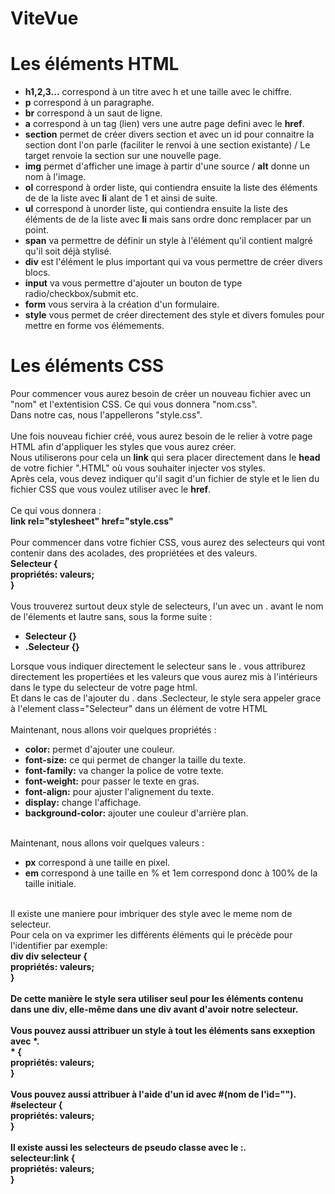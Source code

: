 # ViteVue

# Les éléments HTML

<ul>
<li><b>h1,2,3...</b> correspond à un titre avec h et une taille avec le chiffre.</li>
<li><b>p</b> correspond à un paragraphe.</li>
<li><b>br</b> correspond à un saut de ligne.</li>
<li><b>a</b> correspond à un tag (lien) vers une autre page defini avec le <b>href</b>.</li>
<li><b>section</b> permet de créer divers section et avec un id pour connaitre la section dont l'on parle (faciliter le renvoi à une section existante) / Le target renvoie la section sur une nouvelle page.</li>
<li><b>img</b> permet d'afficher une image à partir d'une source / <b>alt</b> donne un nom à l'image.</li>
<li><b>ol</b> correspond à order liste, qui contiendra ensuite la liste des éléments de de la liste avec <b>li</b> alant de 1 et ainsi de suite.</li>
<li><b>ul</b> correspond à unorder liste, qui contiendra ensuite la liste des éléments de de la liste avec <b>li</b> mais sans ordre donc remplacer par un point.</li>
<li><b>span</b> va permettre de définir un style à l'élément qu'il contient malgré qu'il soit déjà stylisé.</li>
<li><b>div</b> est l'élément le plus important qui va vous permettre de créer divers blocs.</li>
<li><b>input</b> va vous permettre d'ajouter un bouton de type radio/checkbox/submit etc.</li>
<li><b>form</b> vous servira à la création d'un formulaire.</li>
<li><b>style</b> vous permet de créer directement des style et divers fomules pour mettre en forme vos élémements.</li>
</ul>

# Les éléments CSS

<p>
Pour commencer vous aurez besoin de créer un nouveau fichier avec un "nom" et l'extentision CSS. Ce qui vous donnera "nom.css".<br>
Dans notre cas, nous l'appellerons "style.css".<br>
<br>
Une fois nouveau fichier créé, vous aurez besoin de le relier à votre page HTML afin d'appliquer les styles que vous aurez créer.<br>
Nous utiliserons pour cela un <b>link</b> qui sera placer directement dans le <b>head</b> de votre fichier ".HTML" où vous souhaiter injecter vos styles.<br>
Après cela, vous devez indiquer qu'il sagit d'un fichier de style et le lien du fichier CSS que vous voulez utiliser avec le <b>href</b>.<br>
<br>
Ce qui vous donnera :<br>
    <b>link rel="stylesheet" href="style.css"</b>
<br>
<br>
Pour commencer dans votre fichier CSS, vous aurez des selecteurs qui vont contenir dans des acolades, des propriétées et des valeurs.<br>
<b>Selecteur {<br>
    propriétés: valeurs;<br>
}</b><br>
<br>
Vous trouverez surtout deux style de selecteurs, l'un avec un . avant le nom de l'élements et lautre sans, sous la forme suite :
<br>
<ul>
<li><b>Selecteur {}</b></li>
<li><b>.Selecteur {}</b></li>
</ul>
Lorsque vous indiquer directement le selecteur sans le . vous attriburez directement les propertiées et les valeurs que vous aurez mis à l'intérieurs dans le type du selecteur de votre page html.<br>
Et dans le cas de l'ajouter du . dans .Seclecteur, le style sera appeler grace à l'element class="Selecteur" dans un élément de votre HTML<br>
<br>
Maintenant, nous allons voir quelques propriétés :<br>
<ul>
<li><b>color:</b> permet d'ajouter une couleur.</li>
<li><b>font-size:</b> ce qui permet de changer la taille du texte.</li>
<li><b>font-family:</b> va changer la police de votre texte.</li>
<li><b>font-weight:</b> pour passer le texte en gras.</li>
<li><b>font-align:</b> pour ajuster l'alignement du texte.</li>
<li><b>display:</b> change l'affichage.</li>
<li><b>background-color:</b> ajouter une couleur d'arrière plan.</li>
</ul>
<br>
Maintenant, nous allons voir quelques valeurs :<br>
<ul>
<li><b>px</b> correspond à une taille en pixel.</li>
<li><b>em</b> correspond à une taille en % et 1em correspond donc à 100% de la taille initiale.</li>
</ul>
<br>
Il existe une maniere pour imbriquer des style avec le meme nom de selecteur.<br>
Pour cela on va exprimer les différents éléments qui le précède pour l'identifier par exemple:<br>
<b>div div selecteur {<br>
    propriétés: valeurs;<br>
}<br>
<br>
De cette manière le style sera utiliser seul pour les éléments contenu dans une div, elle-même dans une div avant d'avoir notre selecteur.<br>
<br>
Vous pouvez aussi attribuer un style à tout les éléments sans exxeption avec *.<br>
<b>* {<br>
    propriétés: valeurs;<br>
}<br>
<br>
Vous pouvez aussi attribuer à l'aide d'un id avec #(nom de l'id="").<br>
<b>#selecteur {<br>
    propriétés: valeurs;<br>
}<br>
<br>
Il existe aussi les selecteurs de pseudo classe avec le :.<br>
<b>selecteur:link {<br>
    propriétés: valeurs;<br>
}<br>
<br>
</b>
</p>
